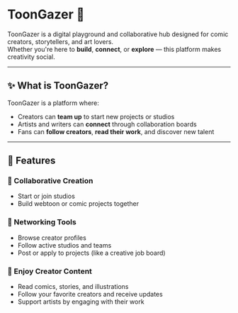 # ToonGazer 🌟

ToonGazer is a digital playground and collaborative hub designed for comic creators, storytellers, and art lovers.  
Whether you're here to **build**, **connect**, or **explore** — this platform makes creativity social.

---

## ✨ What is ToonGazer?

ToonGazer is a platform where:
- Creators can **team up** to start new projects or studios
- Artists and writers can **connect** through collaboration boards
- Fans can **follow creators**, **read their work**, and discover new talent

---

## 🧩 Features

### 🔹 Collaborative Creation
- Start or join studios
- Build webtoon or comic projects together

### 🔹 Networking Tools
- Browse creator profiles
- Follow active studios and teams
- Post or apply to projects (like a creative job board)

### 🔹 Enjoy Creator Content
- Read comics, stories, and illustrations
- Follow your favorite creators and receive updates
- Support artists by engaging with their work
